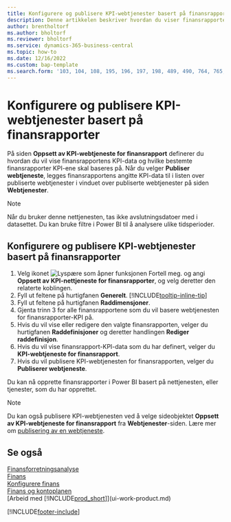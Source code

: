 ```yaml
---
title: Konfigurere og publisere KPI-webtjenester basert på finansrapporter
description: Denne artikkelen beskriver hvordan du viser finansrapporten KPI-data som er basert på finansrapporter.
author: brentholtorf
ms.author: bholtorf
ms.reviewer: bholtorf
ms.service: dynamics-365-business-central
ms.topic: how-to
ms.date: 12/16/2022
ms.custom: bap-template
ms.search.form: '103, 104, 108, 195, 196, 197, 198, 489, 490, 764, 765, 766'
---
```

# <a name="set-up-and-publish-kpi-web-services-based-on-financial-reports"></a>Konfigurere og publisere KPI-webtjenester basert på finansrapporter

På siden **Oppsett av KPI-webtjeneste for finansrapport** definerer du hvordan du vil vise finansrapportens KPI-data og hvilke bestemte finansrapporter KPI-ene skal baseres på. Når du velger **Publiser webtjeneste**, legges finansrapportens angitte KPI-data til i listen over publiserte webtjenester i vinduet over publiserte webtjenester på siden **Webtjenester**.

> [!NOTE]
> Når du bruker denne nettjenesten, tas ikke avslutningsdatoer med i datasettet. Du kan bruke filtre i Power BI til å analysere ulike tidsperioder.

## <a name="set-up-and-publish-a-kpi-web-service-based-on-financial-reports"></a>Konfigurere og publisere KPI-webtjenester basert på finansrapporter
  
1. Velg ikonet ![Lyspære som åpner funksjonen Fortell meg.](media/ui-search/search_small.png "Fortell hva du vil gjøre") og angi **Oppsett av KPI-nettjeneste for finansrapporter**, og velg deretter den relaterte koblingen.
2. Fyll ut feltene på hurtigfanen **Generelt**. [!INCLUDE[tooltip-inline-tip](includes/tooltip-inline-tip_md.md)]
3. Fyll ut feltene på hurtigfanen **Raddimensjoner**.
4. Gjenta trinn 3 for alle finansrapportene som du vil basere webtjenesten for finansrapporter-KPI på.  
5. Hvis du vil vise eller redigere den valgte finansrapporten, velger du hurtigfanen **Raddefinisjoner** og deretter handlingen **Rediger raddefinisjon**.
6. Hvis du vil vise finansrapport-KPI-data som du har definert, velger du **KPI-webtjeneste for finansrapport**.
7. Hvis du vil publisere KPI-webtjenesten for finansrapporten, velger du **Publiserer webtjeneste**.

Du kan nå opprette finansrapporter i Power BI basert på nettjenesten, eller tjenester, som du har opprettet.

> [!NOTE]  
> Du kan også publisere KPI-webtjenesten ved å velge sideobjektet **Oppsett av KPI-webtjeneste for finansrapport** fra **Webtjenester**-siden. Lære mer om [publisering av en webtjeneste](across-how-publish-web-service.md).

## <a name="see-also"></a>Se også

[Finansforretningsanalyse](bi.md)  
[Finans](finance.md)  
[Konfigurere finans](finance-setup-finance.md)  
[Finans og kontoplanen](finance-general-ledger.md)  
[Arbeid med [!INCLUDE[prod_short](includes/prod_short.md)]](ui-work-product.md)

[!INCLUDE[footer-include](includes/footer-banner.md)]
